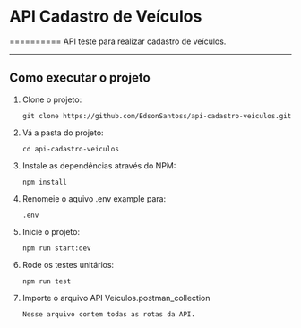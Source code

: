 # API Cadastro de Veículos

==========
API teste para realizar cadastro de veículos.

---

## Como executar o projeto

1. Clone o projeto:
   ```
   git clone https://github.com/EdsonSantoss/api-cadastro-veiculos.git
   ```
2. Vá a pasta do projeto:
   ```
   cd api-cadastro-veiculos
   ```
3. Instale as dependências através do NPM:
   ```
   npm install
   ```
4. Renomeie o aquivo .env example para:
   ```
   .env
   ```
5. Inicie o projeto:
   ```
   npm run start:dev
   ```
6. Rode os testes unitários:
   ```
   npm run test
   ```
7. Importe o arquivo API Veículos.postman_collection
   ```
   Nesse arquivo contem todas as rotas da API.
   ```
